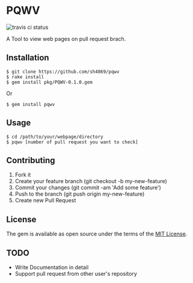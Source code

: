 # PQWV

![travis ci status](https://travis-ci.org/sh4869/PQWV.svg?branch=master)

A Tool to view web pages on pull request brach.

## Installation

```
$ git clone https://github.com/sh4869/pqwv
$ rake install
$ gem install pkg/PQWV-0.1.0.gem
```

Or

```
$ gem install pqwv
```

## Usage

```
$ cd /path/to/your/webpage/directory
$ pqwv [number of pull request you want to check]
```

## Contributing

1. Fork it
2. Create your feature branch (git checkout -b my-new-feature)
3. Commit your changes (git commit -am 'Add some feature')
4. Push to the branch (git push origin my-new-feature)
5. Create new Pull Request

## License

The gem is available as open source under the terms of the [MIT License](http://opensource.org/licenses/MIT).

## TODO

* Write Documentation in detail
* Support pull request from other user's repository
